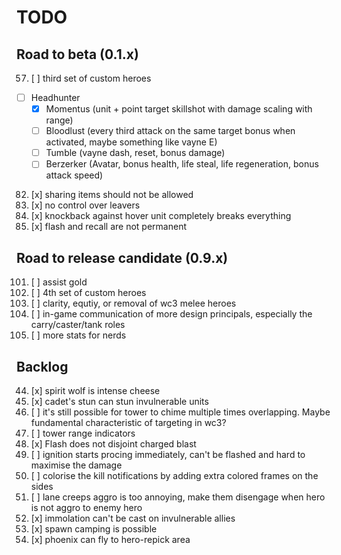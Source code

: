 # TODO

## Road to beta (0.1.x)

57. [ ] third set of custom heroes
  - [ ] Headhunter
    * [x] Momentus (unit + point target skillshot with damage scaling with range)
    * [ ] Bloodlust (every third attack on the same target bonus when activated, maybe something like vayne E)
    * [ ] Tumble (vayne dash, reset, bonus damage)
    * [ ] Berzerker (Avatar, bonus health, life steal, life regeneration, bonus attack speed)
82. [x] sharing items should not be allowed
88. [x] no control over leavers
110. [x] knockback against hover unit completely breaks everything
113. [x] flash and recall are not permanent


## Road to release candidate (0.9.x)

101. [ ] assist gold
102. [ ] 4th set of custom heroes
103. [ ] clarity, equtiy, or removal of wc3 melee heroes
104. [ ] in-game communication of more design principals, especially the carry/caster/tank roles
105. [ ] more stats for nerds

## Backlog

44. [x] spirit wolf is intense cheese
83. [x] cadet's stun can stun invulnerable units
90. [ ] it's still possible for tower to chime multiple times overlapping. Maybe fundamental characteristic of targeting in wc3?
95. [ ] tower range indicators
98. [x] Flash does not disjoint charged blast
99. [ ] ignition starts procing immediately, can't be flashed and hard to maximise the damage
106. [ ] colorise the kill notifications by adding extra colored frames on the sides
111. [ ] lane creeps aggro is too annoying, make them disengage when hero is not aggro to enemy hero
114. [x] immolation can't be cast on invulnerable allies
115. [x] spawn camping is possible
116. [x] phoenix can fly to hero-repick area
